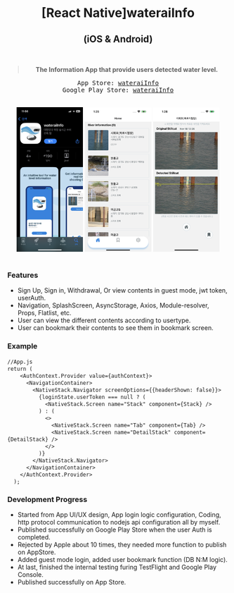 <h1 align="center">[React Native]wateraiInfo<br/></h1>
<h2 align="center">(iOS & Android)</h2>

<div align="center">
  <br />
  <blockquote><b>The Information App that provide users detected water level.</b></blockquote>
  <pre align="center">App Store: <a href="https://apps.apple.com/kr/app/wateraiinfo/id6444245568">wateraiInfo</a><br/>Google Play Store: <a href="https://play.google.com/store/apps/details?id=com.wateraiinfo">wateraiInfo</a></pre>
</div>

<br/>

<div align="center">
  <img src="READMEimg/appstore.png" width="30%" height="50%">
  <img src="READMEimg/homescreen.PNG" width="30%" height="50%">
  <img src="READMEimg/detailscreen.png" width="30%" height="50%">
  <br />
</div>

<br/>

### Features

* Sign Up, Sign in, Withdrawal, Or view contents in guest mode, jwt token, userAuth.
* Navigation, SplashScreen, AsyncStorage, Axios, Module-resolver, Props, Flatlist, etc.
* User can view the different contents according to usertype.
* User can bookmark their contents to see them in bookmark screen.

### Example

```tsx
//App.js
return (
    <AuthContext.Provider value={authContext}>
      <NavigationContainer>
        <NativeStack.Navigator screenOptions={{headerShown: false}}>
          {loginState.userToken === null ? (
            <NativeStack.Screen name="Stack" component={Stack} />
          ) : (
            <>
              <NativeStack.Screen name="Tab" component={Tab} />
              <NativeStack.Screen name="DetailStack" component={DetailStack} />
            </>
          )}
        </NativeStack.Navigator>
      </NavigationContainer>
    </AuthContext.Provider>
  );
```

### Development Progress

* Started from App UI/UX design, App login logic configuration, Coding, http protocol communication to nodejs api configuration all by myself.
* Published successfully on Google Play Store when the user Auth is completed.
* Rejected by Apple about 10 times, they needed more function to publish on AppStore.
* Added guest mode login, added user bookmark function (DB N:M logic).
* At last, finished the internal testing furing TestFlight and Google Play Console.
* Published successfully on App Store.

